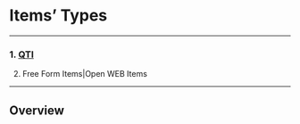<!--
parent: 'Documentation for core components'
created_at: '2011-03-03 14:38:33'
updated_at: '2013-10-17 11:24:06'
authors:
    - 'Somsack Sipasseuth'
tags:
    - 'Documentation for core components'
-->

Items’ Types
============

------------------------------------------------------------------------

### 1. [QTI](../items-types/qti.md)<br/>

2. Free Form Items|Open WEB Items

------------------------------------------------------------------------

Overview
--------

